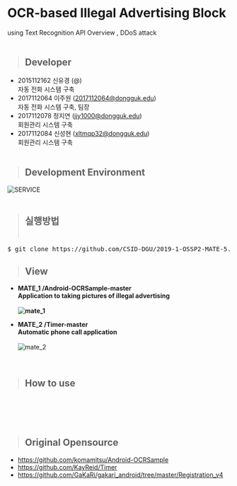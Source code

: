# OCR-based Illegal Advertising Block <br/> 
  using Text Recognition API Overview ,
  DDoS attack<br/>
<br/>

> ## Developer
 * 2015112162 신유경 (@) <br/> 
자동 전화 시스템 구축 <br/>
 * 2017112064 이주원 (2017112064@dongguk.edu) <br/>
자동 전화 시스템 구축, 팀장 <br/>
 * 2017112078 정지연 (jjy1000@dongguk.edu) <br/>
회원관리 시스템 구축 <br/>
 * 2017112084 신성현 (xltmqp32@dongguk.edu) <br/>
회원관리 시스템 구축<br/><br/>
 
> ## Development Environment
![SERVICE](https://user-images.githubusercontent.com/48276522/59757414-a91de780-92c6-11e9-9544-9bb51c722df7.PNG)
<br/><br/>

> ## 실행방법 <br/><br/>
<pre>
$ git clone https://github.com/CSID-DGU/2019-1-OSSP2-MATE-5.git
</pre>

  > ## View

  * <b>MATE_1 /Android-OCRSample-master<br/>Application to taking pictures of illegal advertising<br/><br/>
  ![mate_1](https://user-images.githubusercontent.com/48276522/59553640-6dd39e00-8fd2-11e9-807d-57a38ba0adc5.PNG)<br/>

  * MATE_2 /Timer-master<br/>Automatic phone call application<br/><br/></b>
  ![mate_2](https://user-images.githubusercontent.com/48276522/59553642-6f9d6180-8fd2-11e9-8ccd-455699fd9917.PNG)<br/>
<br/>

  > ## How to use
  <pre>

  </pre>

<br/>

> ## Original Opensource

* https://github.com/komamitsu/Android-OCRSample<br/>
* https://github.com/KayReid/Timer<br/>
* https://github.com/GaKaRi/gakari_android/tree/master/Registration_v4

<br/>

